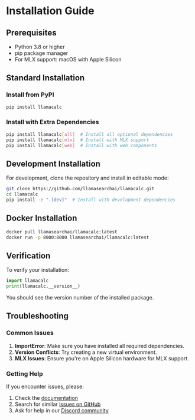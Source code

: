 # Installation Guide

## Prerequisites

- Python 3.8 or higher
- pip package manager
- For MLX support: macOS with Apple Silicon

## Standard Installation

### Install from PyPI

```bash
pip install llamacalc
```

### Install with Extra Dependencies

```bash
pip install llamacalc[all]  # Install all optional dependencies
pip install llamacalc[mlx]  # Install with MLX support
pip install llamacalc[web]  # Install with web components
```

## Development Installation

For development, clone the repository and install in editable mode:

```bash
git clone https://github.com/llamasearchai/llamacalc.git
cd llamacalc
pip install -e ".[dev]"  # Install with development dependencies
```

## Docker Installation

```bash
docker pull llamasearchai/llamacalc:latest
docker run -p 8000:8000 llamasearchai/llamacalc:latest
```

## Verification

To verify your installation:

```python
import llamacalc
print(llamacalc.__version__)
```

You should see the version number of the installed package.

## Troubleshooting

### Common Issues

1. **ImportError**: Make sure you have installed all required dependencies.
2. **Version Conflicts**: Try creating a new virtual environment.
3. **MLX Issues**: Ensure you're on Apple Silicon hardware for MLX support.

### Getting Help

If you encounter issues, please:

1. Check the [documentation](https://llamasearchai.github.io/llamacalc/)
2. Search for similar [issues on GitHub](https://github.com/llamasearchai/llamacalc/issues)
3. Ask for help in our [Discord community](https://discord.gg/llamasearch)

